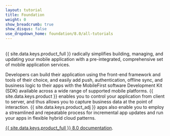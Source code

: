 ```yaml
---
layout: tutorial
title: Foundation
weight: 0
show_breadcrumb: true
show_disqus: false
use_dropdown_home: foundation/8.0/all-tutorials
---
```

<!-- NLS_CHARSET=UTF-8 -->
<br>
{{ site.data.keys.product_full }} radically simplifies building, managing, and updating your mobile application with a pre-integrated, comprehensive set of mobile application services.

Developers can build their application using the front-end framework and tools of their choice, and easily add push, authentication, offline sync, and business logic to their apps with the MobileFirst software Development Kit (SDK) available across a wide range of supported mobile platforms. {{ site.data.keys.product }} enables you to control your application from client to server, and thus allows you to capture business data at the point of interaction. {{ site.data.keys.product_adj }} apps also enable you to employ a streamlined and repeatable process for incremental app updates and run your apps in flexible hybrid cloud patterns.

[{{ site.data.keys.product_full }} 8.0 documentation]({{site.baseurl}}/tutorials/pt-br/foundation/8.0/all-tutorials/).
